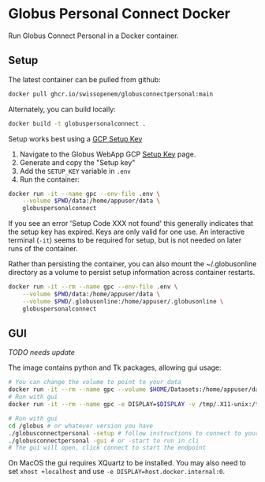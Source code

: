 # Globus Personal Connect Docker

Run Globus Connect Personal in a Docker container.

## Setup

The latest container can be pulled from github:

```sh
docker pull ghcr.io/swissopenem/globusconnectpersonal:main
```

Alternately, you can build locally:
```sh
docker build -t globuspersonalconnect .
```

Setup works best using a [GCP Setup Key](https://docs.globus.org/globus-connect-personal/troubleshooting-guide/#generating-gcp-setup-key)

1. Navigate to the Globus WebApp GCP [Setup
   Key](https://app.globus.org/file-manager/gcp?generate_key=true) page.
2. Generate and copy the "Setup key"
3. Add the `SETUP_KEY` variable in `.env`
4. Run the container:

```sh
docker run -it --name gpc --env-file .env \
    --volume $PWD/data:/home/appuser/data \
    globuspersonalconnect
```

If you see an error 'Setup Code XXX not found' this generally indicates that the setup
key has expired. Keys are only valid for one use. An interactive terminal (`-it`) seems to be required for setup, but is not needed on later runs of the container.

Rather than persisting the container, you can also mount the ~/.globusonline directory
as a volume to persist setup information across container restarts.

```sh
docker run -it --rm --name gpc --env-file .env \
    --volume $PWD/data:/home/appuser/data \
    --volume $PWD/.globusonline:/home/appuser/.globusonline \
    globuspersonalconnect
```

## GUI
*TODO needs update*

The image contains python and Tk packages, allowing gui usage:

```sh
# You can change the volume to point to your data
docker run -it --rm --name gpc --volume $HOME/Datasets:/home/appuser/data globuspersonalconnect
# Run with gui
docker run -it --rm --name gpc -e DISPLAY=$DISPLAY -v /tmp/.X11-unix:/tmp/.X11-unix --volume $HOME/Datasets:/home/appuser/data globuspersonalconnect

# Run with gui
cd /globus # or whatever version you have
./globusconnectpersonal -setup # follow instructions to connect to your account
./globusconnectpersonal -gui # or -start to run in cli
# The gui will open, click connect to start the endpoint
```

On MacOS the gui requires XQuartz to be installed. You may also need to set `xhost
+localhost` and use `-e DISPLAY=host.docker.internal:0`.